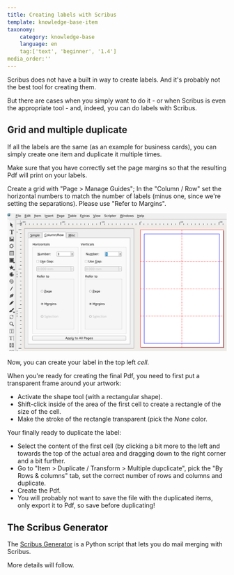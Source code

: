 ```yaml
---
title: Creating labels with Scribus
template: knowledge-base-item
taxonomy:
    category: knowledge-base
    language: en
    tag:['text', 'beginner', '1.4']
media_order:''
---
```


Scribus does not have a built in way to create labels. And it's probably not the best tool for creating them.

But there are cases when you simply want to do it - or when Scribus is even the appropriate tool - and, indeed, you can do labels with Scribus.

## Grid and multiple duplicate

If all the labels are the same (as an example for business cards), you can simply create one item and duplicate it multiple times.

Make sure that you have correctly set the page margins so that the resulting Pdf will print on your labels.

Create a grid with "Page > Manage Guides"; In the "Column / Row" set the horizontal numbers to match the number of labels (minus one, since we're  setting the separations). Please use "Refer to Margins".

![Create column and rows](columns-rows.png)

Now, you can create your label in the top left _cell_.

When you're ready for creating the final Pdf, you need to first put a transparent frame around your artwork:

- Activate the shape tool (with a rectangular shape).
- Shift-click inside of the area of the first cell to create a rectangle of the size of the cell.
- Make the stroke of the rectangle transparent (pick the _None_ color.

Your finally ready to duplicate the label:

- Select the content of the first cell (by clicking a bit more to the left and towards the top of the actual area and dragging down to the right corner and a bit further.
- Go to "Item > Duplicate / Transform > Multiple dupclicate", pick the "By Rows & columns" tab, set the correct number of rows and columns and duplicate.
- Create the Pdf.
- You will probably not want to save the file with the duplicated items, only export it to Pdf, so save before duplicating!

## The Scribus Generator

The [Scribus Generator](https://github.com/berteh/ScribusGenerator) is a Python script that lets you do mail merging with Scribus.

More details will follow.
